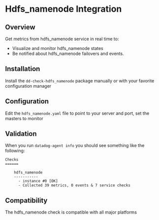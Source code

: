 # Hdfs_namenode Integration

## Overview

Get metrics from hdfs_namenode service in real time to:

* Visualize and monitor hdfs_namenode states
* Be notified about hdfs_namenode failovers and events.

## Installation

Install the `dd-check-hdfs_namenode` package manually or with your favorite configuration manager

## Configuration

Edit the `hdfs_namenode.yaml` file to point to your server and port, set the masters to monitor

## Validation

When you run `datadog-agent info` you should see something like the following:

    Checks
    ======

        hdfs_namenode
        -----------
          - instance #0 [OK]
          - Collected 39 metrics, 0 events & 7 service checks

## Compatibility

The hdfs_namenode check is compatible with all major platforms
